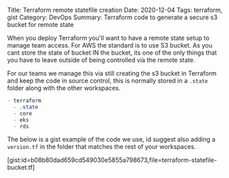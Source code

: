 Title: Terraform remote statefile creation
Date: 2020-12-04
Tags: terraform, gist
Category: DevOps
Summary: Terraform code to generate a secure s3 bucket for remote state

When you deploy Terraform you'll want to have a remote state setup to manage team access. For AWS the standard is to use S3 bucket. As you cant store the state of bucket IN the bucket, its one of the only things that you have to leave outside of being controlled via the remote state.

For our teams we manage this via still creating the s3 bucket in Terraform and keep the code in source control, this is normally stored in a `.state` folder along with the other workspaces.

``` c#
- terraform
  - .state
  - core
  - eks
  - rds
```

The below is a gist example of the code we use, id suggest also adding a `version.tf` in the folder that matches the rest of your workspaces.

[gist:id=b08b80dad659cd549030e5855a798673,file=terraform-statefile-bucket.tf]
